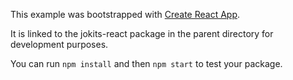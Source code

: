 This example was bootstrapped with [Create React App](https://github.com/facebook/create-react-app).

It is linked to the jokits-react package in the parent directory for development purposes.

You can run `npm install` and then `npm start` to test your package.
